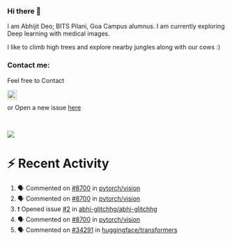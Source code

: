 ### Hi there 👋

I am Abhijit Deo; BITS Pilani, Goa Campus alumnus. I am currently exploring Deep learning with medical images.  


I like to climb high trees and explore nearby jungles along with our cows :)
### Contact me:

Feel free to Contact


[<img align="left" alt="Abhijit Deo | Gmail" width="22px" src="https://cdn.jsdelivr.net/npm/simple-icons@v3/icons/gmail.svg" />][gmail]
<br />


 or Open a new issue [here](https://github.com/abhi-glitchhg/abhi-glitchhg/issues)

[gmail]: mailto:f20190041@goa.bits-pilani.ac.in

<br>



![](https://komarev.com/ghpvc/?username=abhi-glitchhg&color=green)


# :zap: Recent Activity

<!--START_SECTION:activity-->
1. 🗣 Commented on [#8700](https://github.com/pytorch/vision/issues/8700#issuecomment-2444656659) in [pytorch/vision](https://github.com/pytorch/vision)
2. 🗣 Commented on [#8700](https://github.com/pytorch/vision/issues/8700#issuecomment-2443207678) in [pytorch/vision](https://github.com/pytorch/vision)
3. ❗ Opened issue [#2](https://github.com/abhi-glitchhg/abhi-glitchhg/issues/2) in [abhi-glitchhg/abhi-glitchhg](https://github.com/abhi-glitchhg/abhi-glitchhg)
4. 🗣 Commented on [#8700](https://github.com/pytorch/vision/issues/8700#issuecomment-2442036530) in [pytorch/vision](https://github.com/pytorch/vision)
5. 🗣 Commented on [#34291](https://github.com/huggingface/transformers/pull/34291#issuecomment-2438415911) in [huggingface/transformers](https://github.com/huggingface/transformers)
<!--END_SECTION:activity-->
